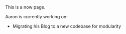 This is a now page.

Aaron is currently working on:
- Migrating his Blog to a new codebase for modularity